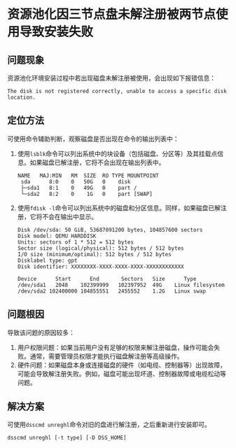 
# 资源池化因三节点盘未解注册被两节点使用导致安装失败

## 问题现象

资源池化环境安装过程中若出现磁盘未解注册被使用，会出现如下报错信息：

```shell
The disk is not registered correctly, unable to access a specific disk location.
```

## 定位方法

可使用命令辅助判断，观察磁盘是否出现在命令的输出列表中：
1.  使用`lsblk`命令可以列出系统中的块设备（包括磁盘、分区等）及其挂载点信息。如果磁盘已解注册，它将不会出现在输出列表中。

    ```shell
    NAME   MAJ:MIN   RM  SIZE  RO TYPE MOUNTPOINT
     sda      8:0    0   50G   0    disk 
     ├─sda1   8:1    0   49G   0    part /
     └─sda2   8:2    0    1G   0    part [SWAP]
    ```
2.  使用`fdisk -l`命令可以列出系统中的磁盘和分区信息。同样，如果磁盘已解注册，它将不会在输出中显示。

    ```shell
    Disk /dev/sda: 50 GiB, 53687091200 bytes, 104857600 sectors
    Disk model: QEMU HARDDISK
    Units: sectors of 1 * 512 = 512 bytes
    Sector size (logical/physical): 512 bytes / 512 bytes
    I/O size (minimum/optimal): 512 bytes / 512 bytes
    Disklabel type: gpt
    Disk identifier: XXXXXXXX-XXXX-XXXX-XXXX-XXXXXXXXXXXX

    Device      Start      End       Sectors   Size      Type
    /dev/sda1   2048    102399999   102397952  49G    Linux filesystem
    /dev/sda2 102400000 104855551   2455552    1.2G   Linux swap
    ```

## 问题根因

导致该问题的原因较多：
1.  用户权限问题：如果当前用户没有足够的权限来解注册磁盘，操作可能会失败。通常，需要管理员权限才能执行磁盘解注册等高级操作。
2.  硬件问题：如果磁盘本身或连接磁盘的硬件（如电缆、控制器等）出现故障，可能会导致解注册失败。例如，磁盘可能出现坏道、控制器故障或电缆松动等问题。

## 解决方案

可使用`dsscmd unreghl`命令对旧的盘进行解注册，之后重新进行安装即可。

```shell
dsscmd unreghl [-t type] [-D DSS_HOME]
```